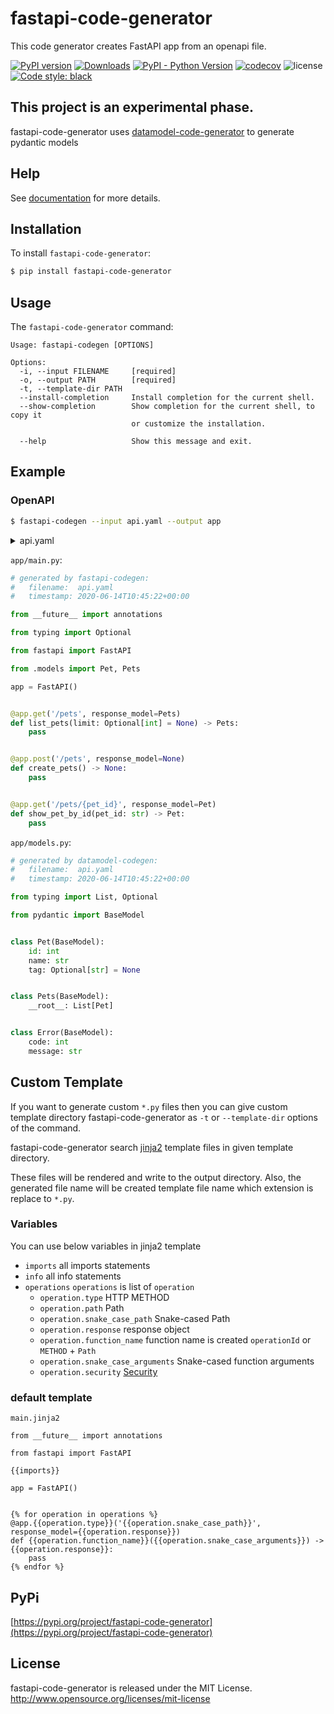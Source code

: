 # fastapi-code-generator

This code generator creates FastAPI app from an openapi file.

[![PyPI version](https://badge.fury.io/py/fastapi-code-generator.svg)](https://pypi.python.org/pypi/fastapi-code-generator)
[![Downloads](https://pepy.tech/badge/fastapi-code-generator/month)](https://pepy.tech/project/fastapi-code-generator/month)
[![PyPI - Python Version](https://img.shields.io/pypi/pyversions/fastapi-code-generator)](https://pypi.python.org/pypi/fastapi-code-generator)
[![codecov](https://codecov.io/gh/koxudaxi/fastapi-code-generator/branch/master/graph/badge.svg)](https://codecov.io/gh/koxudaxi/fastapi-code-generator)
![license](https://img.shields.io/github/license/koxudaxi/fastapi-code-generator.svg)
[![Code style: black](https://img.shields.io/badge/code%20style-black-000000.svg)](https://github.com/psf/black)


## This project is an experimental phase.

fastapi-code-generator uses [datamodel-code-generator](https://github.com/koxudaxi/datamodel-code-generator) to generate pydantic models

## Help
See [documentation](https://koxudaxi.github.io/fastapi-code-generator) for more details.


## Installation

To install `fastapi-code-generator`:
```sh
$ pip install fastapi-code-generator
```

## Usage

The `fastapi-code-generator` command:
```
Usage: fastapi-codegen [OPTIONS]

Options:
  -i, --input FILENAME     [required]
  -o, --output PATH        [required]
  -t, --template-dir PATH
  --install-completion     Install completion for the current shell.
  --show-completion        Show completion for the current shell, to copy it
                           or customize the installation.

  --help                   Show this message and exit.
```

## Example
### OpenAPI
```sh
$ fastapi-codegen --input api.yaml --output app
```

<details>
<summary>api.yaml</summary>
<pre>
<code>
```yaml
openapi: "3.0.0"
info:
  version: 1.0.0
  title: Swagger Petstore
  license:
    name: MIT
servers:
  - url: http://petstore.swagger.io/v1
paths:
  /pets:
    get:
      summary: List all pets
      operationId: listPets
      tags:
        - pets
      parameters:
        - name: limit
          in: query
          description: How many items to return at one time (max 100)
          required: false
          schema:
            type: integer
            format: int32
      responses:
        '200':
          description: A paged array of pets
          headers:
            x-next:
              description: A link to the next page of responses
              schema:
                type: string
          content:
            application/json:
              schema:
                $ref: "#/components/schemas/Pets"
        default:
          description: unexpected error
          content:
            application/json:
              schema:
                $ref: "#/components/schemas/Error"
                x-amazon-apigateway-integration:
                  uri:
                    Fn::Sub: arn:aws:apigateway:${AWS::Region}:lambda:path/2015-03-31/functions/${PythonVersionFunction.Arn}/invocations
                  passthroughBehavior: when_no_templates
                  httpMethod: POST
                  type: aws_proxy
    post:
      summary: Create a pet
      operationId: createPets
      tags:
        - pets
      responses:
        '201':
          description: Null response
        default:
          description: unexpected error
          content:
            application/json:
              schema:
                $ref: "#/components/schemas/Error"
                x-amazon-apigateway-integration:
                  uri:
                    Fn::Sub: arn:aws:apigateway:${AWS::Region}:lambda:path/2015-03-31/functions/${PythonVersionFunction.Arn}/invocations
                  passthroughBehavior: when_no_templates
                  httpMethod: POST
                  type: aws_proxy
  /pets/{petId}:
    get:
      summary: Info for a specific pet
      operationId: showPetById
      tags:
        - pets
      parameters:
        - name: petId
          in: path
          required: true
          description: The id of the pet to retrieve
          schema:
            type: string
      responses:
        '200':
          description: Expected response to a valid request
          content:
            application/json:
              schema:
                $ref: "#/components/schemas/Pets"
        default:
          description: unexpected error
          content:
            application/json:
              schema:
                $ref: "#/components/schemas/Error"
    x-amazon-apigateway-integration:
      uri:
        Fn::Sub: arn:aws:apigateway:${AWS::Region}:lambda:path/2015-03-31/functions/${PythonVersionFunction.Arn}/invocations
      passthroughBehavior: when_no_templates
      httpMethod: POST
      type: aws_proxy
components:
  schemas:
    Pet:
      required:
        - id
        - name
      properties:
        id:
          type: integer
          format: int64
        name:
          type: string
        tag:
          type: string
    Pets:
      type: array
      items:
        $ref: "#/components/schemas/Pet"
    Error:
      required:
        - code
        - message
      properties:
        code:
          type: integer
          format: int32
        message:
          type: string
```
</code>
</pre>
</details>


`app/main.py`:
```python
# generated by fastapi-codegen:
#   filename:  api.yaml
#   timestamp: 2020-06-14T10:45:22+00:00

from __future__ import annotations

from typing import Optional

from fastapi import FastAPI

from .models import Pet, Pets

app = FastAPI()


@app.get('/pets', response_model=Pets)
def list_pets(limit: Optional[int] = None) -> Pets:
    pass


@app.post('/pets', response_model=None)
def create_pets() -> None:
    pass


@app.get('/pets/{pet_id}', response_model=Pet)
def show_pet_by_id(pet_id: str) -> Pet:
    pass
```

`app/models.py`:
```python
# generated by datamodel-codegen:
#   filename:  api.yaml
#   timestamp: 2020-06-14T10:45:22+00:00

from typing import List, Optional

from pydantic import BaseModel


class Pet(BaseModel):
    id: int
    name: str
    tag: Optional[str] = None


class Pets(BaseModel):
    __root__: List[Pet]


class Error(BaseModel):
    code: int
    message: str
```

## Custom Template
If you want to generate custom `*.py` files then you can give custom template directory fastapi-code-generator as `-t` or `--template-dir` options of the command.

fastapi-code-generator search [jinja2](https://jinja.palletsprojects.com/) template files in given template directory.

These files will be rendered and write to the output directory. Also, the generated file name will be created template file name which extension is replace to `*.py`.

### Variables
You can use below variables in jinja2 template

- `imports`  all imports statements
- `info`  all info statements
- `operations` `operations` is list of `operation`
  - `operation.type` HTTP METHOD
  - `operation.path` Path
  - `operation.snake_case_path` Snake-cased Path
  - `operation.response` response object
  - `operation.function_name` function name is created `operationId` or `METHOD` + `Path` 
  - `operation.snake_case_arguments` Snake-cased function arguments
  - `operation.security` [Security](https://swagger.io/docs/specification/authentication/)

### default template 
`main.jinja2`
```jinja2
from __future__ import annotations

from fastapi import FastAPI

{{imports}}

app = FastAPI()


{% for operation in operations %}
@app.{{operation.type}}('{{operation.snake_case_path}}', response_model={{operation.response}})
def {{operation.function_name}}({{operation.snake_case_arguments}}) -> {{operation.response}}:
    pass
{% endfor %}
```

## PyPi 

[https://pypi.org/project/fastapi-code-generator](https://pypi.org/project/fastapi-code-generator)

## License

fastapi-code-generator is released under the MIT License. http://www.opensource.org/licenses/mit-license

